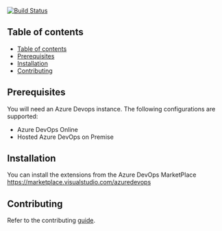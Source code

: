 [![Build Status](https://capgeminiuk.visualstudio.com/GitHub%20Support/_apis/build/status/CI-Builds/Azure%20DevOps%20Extensions/Capgemini.msft-release-extensions?branchName=master)](https://capgeminiuk.visualstudio.com/GitHub%20Support/_build/latest?definitionId=218&branchName=master)

## Table of contents

- [Table of contents](#table-of-contents)
- [Prerequisites](#prerequisites)
- [Installation](#installation)
- [Contributing](#contributing)

## Prerequisites
You will need an Azure Devops instance. The following configurations are supported:
- Azure DevOps Online
- Hosted Azure DevOps on Premise

## Installation

You can install the extensions from the Azure DevOps MarketPlace https://marketplace.visualstudio.com/azuredevops 

## Contributing

Refer to the contributing [guide](./CONTRIBUTING.md).
